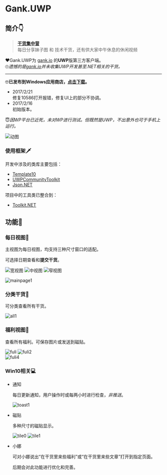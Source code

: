 # Gank.UWP

## 简介👇


> **[干货集中营](http://gank.io/)**  
> 每日分享妹子图 和 技术干货，还有供大家中午休息的休闲视频

❤Gank.UWP为 [gank.io](http://gank.io/) 的**UWP**版第三方客户端。   
🙄*遗憾的是[gank.io](http://gank.io/)并未收集UWP开发甚至.NET相关的干货。* 

---
🤓**已发布到Windows应用商店，[点击下载](https://www.microsoft.com/store/apps/9nblggh412kz)。**
- 2017/2/21  
修复10586打开报错，修复UI上的部分不协调。
- 2017/2/16  
初始版本。

😇*因WP平台已近死，未对WP进行测试。但既然是UWP，不出意外也可于手机上运行。* 

![动图](imgs/show.gif)

### 使用框架🗡

开发中涉及的类库主要包括：
- [Template10](https://github.com/Windows-XAML/Template10)
- [UWPCommunityToolkit](https://github.com/Microsoft/UWPCommunityToolkit)
- [Json.NET](http://www.newtonsoft.com/json)


项目中的工具类已整合到：
- [Toolkit.NET](https://github.com/lhysrc/toolkit.net)

## 功能🎡

### 每日视图📆

 主视图为每日视图，均支持三种尺寸窗口的适配。 

 可选择日期查看和**提交干货**。

 ![宽视图](imgs/mainpage2.jpg)
 ![中视图](imgs/mainpage4.jpg)
 ![窄视图](imgs/mainpage3.jpg)

 ![mainpage1](imgs/mainpage1.jpg)

### 分类干货🍪

 可分类查看所有干货。

 ![all1](imgs/all1.jpg)

### 福利视图🙎

 查看所有福利。可保存图片或发送到磁贴。

 ![fuli](imgs/fuli.jpg)
 ![fuli2](imgs/fuli2.jpg)   
 ![fuli4](imgs/fuli4.jpg)

### Win10相关💻

- 通知

  每日更新通知，用户操作时或每两小时进行检查，*非推送*。

  ![toast1](imgs/toast1.jpg)


- 磁贴

  多种尺寸的磁贴显示。

  ![tile0](imgs/tile0.jpg)  ![tile1](imgs/tile1.jpg) 

- 小娜

  可对小娜说出“在干货里来些福利”或“在干货里来些文章”打开到指定页面。

  后期会对此功能进行优化和完善。




